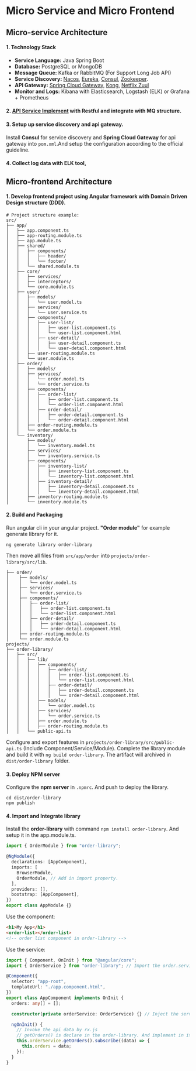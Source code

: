 # Micro Service and Micro Frontend

## Micro-service Architecture

#### 1. Technology Stack

- **Service Language:** Java Spring Boot
- **Database:** PostgreSQL or MongoDB
- **Message Queue:** Kafka or RabbitMQ (For Support Long Job API)
- **Service Discovery:** [Nacos](https://github.com/alibaba/nacos/wiki), [Eureka](https://github.com/Netflix/eureka/wiki), [Consul](https://github.com/hashicorp/consul), [Zookeeper](https://github.com/apache/zookeeper).
- **API Gateway:** [Spring Cloud Gateway](https://github.com/spring-cloud/spring-cloud-gateway), [Kong](https://github.com/qianyugang/kong-docs-cn), [Netflix Zuul](https://github.com/Netflix/zuul/wiki)
- **Monitor and Logs:** Kibana with Elasticsearch, Logstash (ELK) or Grafana + Prometheus

#### 2. [API Service Implement](https://github.com/D50000/Micro-Service-and-Micro-Frontend/blob/main/Micro-service%20Architecture/README.md) with Restful and integrate with MQ structure.

#### 3. Setup up service discovery and api gateway.
Install **Consul** for service discovery and **Spring Cloud Gateway** for api gateway into `pom.xml`.And setup the configuration according to the official guideline.

#### 4. Collect log data with ELK tool,

## Micro-frontend Architecture

#### 1. Develop frontend project using Angular framework with **Domain Driven Design structure (DDD)**.

```text
# Project structure example:
src/
├── app/
│   ├── app.component.ts
│   ├── app-routing.module.ts
│   ├── app.module.ts
│   ├── shared/
│   │   ├── components/
│   │   │   ├── header/
│   │   │   └── footer/
│   │   └── shared.module.ts
│   ├── core/
│   │   ├── services/
│   │   ├── interceptors/
│   │   └── core.module.ts
│   ├── user/
│   │   ├── models/
│   │   │   └── user.model.ts
│   │   ├── services/
│   │   │   └── user.service.ts
│   │   ├── components/
│   │   │   ├── user-list/
│   │   │   │   ├── user-list.component.ts
│   │   │   │   └── user-list.component.html
│   │   │   ├── user-detail/
│   │   │   │   ├── user-detail.component.ts
│   │   │   │   └── user-detail.component.html
│   │   ├── user-routing.module.ts
│   │   └── user.module.ts
│   ├── order/
│   │   ├── models/
│   │   ├── services/
│   │   │   └── order.model.ts
│   │   │   └── order.service.ts
│   │   ├── components/
│   │   │   ├── order-list/
│   │   │   │   ├── order-list.component.ts
│   │   │   │   └── order-list.component.html
│   │   │   ├── order-detail/
│   │   │   │   ├── order-detail.component.ts
│   │   │   │   └── order-detail.component.html
│   │   ├── order-routing.module.ts
│   │   └── order.module.ts
│   └── inventory/
│       ├── models/
│       │   └── inventory.model.ts
│       ├── services/
│       │   └── inventory.service.ts
│       ├── components/
│       │   ├── inventory-list/
│       │   │   ├── inventory-list.component.ts
│       │   │   └── inventory-list.component.html
│       │   ├── inventory-detail/
│       │   │   ├── inventory-detail.component.ts
│       │   │   └── inventory-detail.component.html
│       ├── inventory-routing.module.ts
│       └── inventory.module.ts
```

#### 2. Build and Packaging

Run angular cli in your angular project. **"Order module"** for example generate library for it.

```shell
ng generate library order-library
```

Then move all files from `src/app/order` into `projects/order-library/src/lib`.

```text
├── order/
│    ├── models/
│    │   └── order.model.ts
│    ├── services/
│    │   └── order.service.ts
│    ├── components/
│    │   ├── order-list/
│    │   │   ├── order-list.component.ts
│    │   │   └── order-list.component.html
│    │   ├── order-detail/
│    │   │   ├── order-detail.component.ts
│    │   │   └── order-detail.component.html
│    ├── order-routing.module.ts
│    └── order.module.ts
projects/
├── order-library/
│   ├── src/
│   │   ├── lib/
│   │   │   ├── components/
│   │   │   │   ├── order-list/
│   │   │   │   │   ├── order-list.component.ts
│   │   │   │   │   └── order-list.component.html
│   │   │   │   ├── order-detail/
│   │   │   │   │   ├── order-detail.component.ts
│   │   │   │   │   └── order-detail.component.html
│   │   │   ├── models/
│   │   │   │   └── order.model.ts
│   │   │   ├── services/
│   │   │   │   └── order.service.ts
│   │   │   ├── order.module.ts
│   │   │   ├── order-routing.module.ts
│   │   └── public-api.ts
```

Configure and export features in `projects/order-library/src/public-api.ts` (Include Component/Service/Module). Complete the library module and build it with `ng build order-library`. The artifact will archived in `dist/order-library` folder.

#### 3. Deploy NPM server

Configure the **npm server** in `.npmrc`. And push to deploy the library.

```shell
cd dist/order-library
npm publish
```

#### 4. Import and Integrate library

Install the **order-library** with command `npm install order-library`. And setup it in the app.module.ts.

```ts
import { OrderModule } from "order-library";

@NgModule({
  declarations: [AppComponent],
  imports: [
    BrowserModule,
    OrderModule, // Add in import property.
  ],
  providers: [],
  bootstrap: [AppComponent],
})
export class AppModule {}
```

Use the component:

```html
<h1>My App</h1>
<order-list></order-list>
<!-- order list component in order-library -->
```

Use the service:

```ts
import { Component, OnInit } from "@angular/core";
import { OrderService } from "order-library"; // Import the order.service

@Component({
  selector: "app-root",
  templateUrl: "./app.component.html",
})
export class AppComponent implements OnInit {
  orders: any[] = [];

  constructor(private orderService: OrderService) {} // Inject the service

  ngOnInit() {
    // Invoke the api data by rx.js
    // getOrders() is declare in the order-library. And implement in it's service.
    this.orderService.getOrders().subscribe((data) => {
      this.orders = data;
    });
  }
}
```

